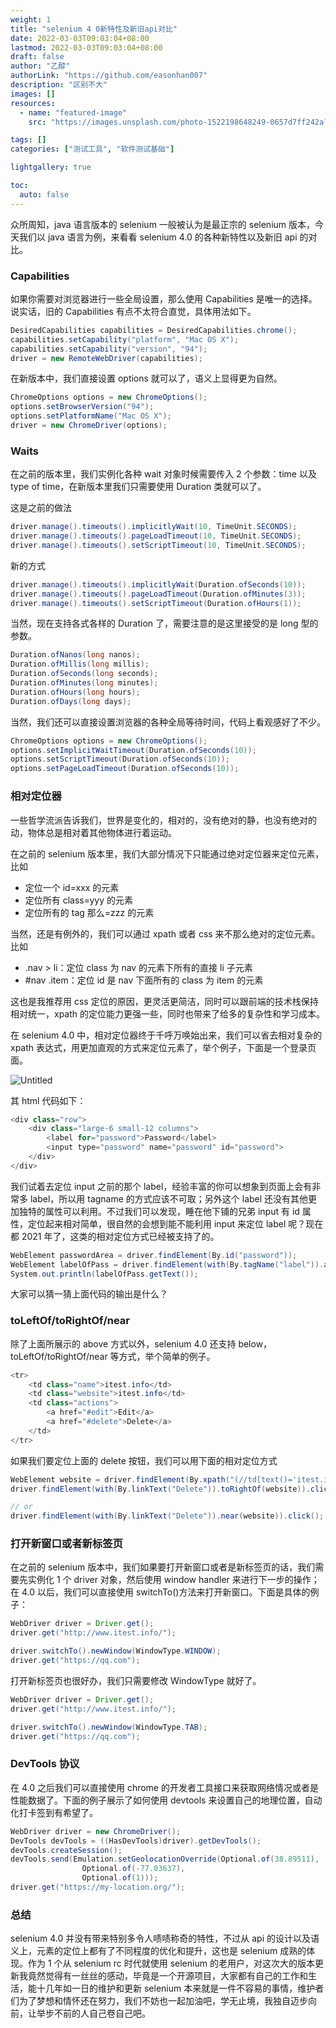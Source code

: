```yaml
---
weight: 1
title: "selenium 4 0新特性及新旧api对比"
date: 2022-03-03T09:03:04+08:00
lastmod: 2022-03-03T09:03:04+08:00
draft: false
author: "乙醇"
authorLink: "https://github.com/easonhan007"
description: "区别不大"
images: []
resources:
  - name: "featured-image"
    src: "https://images.unsplash.com/photo-1522198648249-0657d7ff242a?w=300"

tags: []
categories: ["测试工具", "软件测试基础"]

lightgallery: true

toc:
  auto: false
---
```


众所周知，java 语言版本的 selenium 一般被认为是最正宗的 selenium 版本，今天我们以 java 语言为例，来看看 selenium 4.0 的各种新特性以及新旧 api 的对比。

### **Capabilities**

如果你需要对浏览器进行一些全局设置，那么使用 Capabilities 是唯一的选择。说实话，旧的 Capabilities 有点不太符合直觉，具体用法如下。

```csharp
DesiredCapabilities capabilities = DesiredCapabilities.chrome();
capabilities.setCapability("platform", "Mac OS X");
capabilities.setCapability("version", "94");
driver = new RemoteWebDriver(capabilities);
```

在新版本中，我们直接设置 options 就可以了，语义上显得更为自然。

```csharp
ChromeOptions options = new ChromeOptions();
options.setBrowserVersion("94");
options.setPlatformName("Mac OS X");
driver = new ChromeDriver(options);
```

### Waits

在之前的版本里，我们实例化各种 wait 对象时候需要传入 2 个参数：time 以及 type of time，在新版本里我们只需要使用 Duration 类就可以了。

这是之前的做法

```csharp
driver.manage().timeouts().implicitlyWait(10, TimeUnit.SECONDS);
driver.manage().timeouts().pageLoadTimeout(10, TimeUnit.SECONDS);
driver.manage().timeouts().setScriptTimeout(10, TimeUnit.SECONDS);
```

新的方式

```csharp
driver.manage().timeouts().implicitlyWait(Duration.ofSeconds(10));
driver.manage().timeouts().pageLoadTimeout(Duration.ofMinutes(3));
driver.manage().timeouts().setScriptTimeout(Duration.ofHours(1));
```

当然，现在支持各式各样的 Duration 了，需要注意的是这里接受的是 long 型的参数。

```csharp
Duration.ofNanos(long nanos);
Duration.ofMillis(long millis);
Duration.ofSeconds(long seconds);
Duration.ofMinutes(long minutes);
Duration.ofHours(long hours);
Duration.ofDays(long days);
```

当然，我们还可以直接设置浏览器的各种全局等待时间，代码上看观感好了不少。

```csharp
ChromeOptions options = new ChromeOptions();
options.setImplicitWaitTimeout(Duration.ofSeconds(10));
options.setScriptTimeout(Duration.ofSeconds(10));
options.setPageLoadTimeout(Duration.ofSeconds(10));
```

### 相对定位器

一些哲学流派告诉我们，世界是变化的，相对的，没有绝对的静，也没有绝对的动，物体总是相对着其他物体进行着运动。

在之前的 selenium 版本里，我们大部分情况下只能通过绝对定位器来定位元素，比如

- 定位一个 id=xxx 的元素
- 定位所有 class=yyy 的元素
- 定位所有的 tag 那么=zzz 的元素

当然，还是有例外的，我们可以通过 xpath 或者 css 来不那么绝对的定位元素。比如

- .nav > li：定位 class 为 nav 的元素下所有的直接 li 子元素
- #nav .item：定位 id 是 nav 下面所有的 class 为 item 的元素

这也是我推荐用 css 定位的原因，更灵活更简洁，同时可以跟前端的技术栈保持相对统一，xpath 的定位能力更强一些，同时也带来了给多的复杂性和学习成本。

在 selenium 4.0 中，相对定位器终于千呼万唤始出来，我们可以省去相对复杂的 xpath 表达式，用更加直观的方式来定位元素了，举个例子，下面是一个登录页面。

![Untitled](selenium%204%200%E6%96%B0%E7%89%B9%E6%80%A7%E5%8F%8A%E6%96%B0%E6%97%A7api%E5%AF%B9%E6%AF%94%202805e5a829b74964afe8f263d7bb64ef/Untitled.png)

其 html 代码如下：

```csharp
<div class="row">
    <div class="large-6 small-12 columns">
        <label for="password">Password</label>
        <input type="password" name="password" id="password">
    </div>
</div>
```

我们试着去定位 input 之前的那个 label，经验丰富的你可以想象到页面上会有非常多 label，所以用 tagname 的方式应该不可取；另外这个 label 还没有其他更加独特的属性可以利用。不过我们可以发现，睡在他下铺的兄弟 input 有 id 属性，定位起来相对简单，很自然的会想到能不能利用 input 来定位 label 呢？现在都 2021 年了，这类的相对定位方式已经被支持了的。

```csharp
WebElement passwordArea = driver.findElement(By.id("password"));
WebElement labelOfPass = driver.findElement(with(By.tagName("label")).above(passwordArea));
System.out.println(labelOfPass.getText());
```

大家可以猜一猜上面代码的输出是什么？

### toLeftOf/toRightOf/near

除了上面所展示的 above 方式以外，selenium 4.0 还支持 below，toLeftOf/toRightOf/near 等方式，举个简单的例子。

```csharp
<tr>
    <td class="name">itest.info</td>
    <td class="website">itest.info</td>
    <td class="actions">
        <a href="#edit">Edit</a>
        <a href="#delete">Delete</a>
    </td>
</tr>
```

如果我们要定位上面的 delete 按钮，我们可以用下面的相对定位方式

```java
WebElement website = driver.findElement(By.xpath("(//td[text()='itest.info'])"));
driver.findElement(with(By.linkText("Delete")).toRightOf(website)).click();

// or
driver.findElement(with(By.linkText("Delete")).near(website)).click();
```

### 打开新窗口或者新标签页

在之前的 selenium 版本中，我们如果要打开新窗口或者是新标签页的话，我们需要先实例化 1 个 driver 对象，然后使用 window handler 来进行下一步的操作；在 4.0 以后，我们可以直接使用 switchTo()方法来打开新窗口。下面是具体的例子：

```java
WebDriver driver = Driver.get();
driver.get("http://www.itest.info/");

driver.switchTo().newWindow(WindowType.WINDOW);
driver.get("https://qq.com");
```

打开新标签页也很好办，我们只需要修改 WindowType 就好了。

```java
WebDriver driver = Driver.get();
driver.get("http://www.itest.info/");

driver.switchTo().newWindow(WindowType.TAB);
driver.get("https://qq.com");
```

### **DevTools 协议**

在 4.0 之后我们可以直接使用 chrome 的开发者工具接口来获取网络情况或者是性能数据了。下面的例子展示了如何使用 devtools 来设置自己的地理位置，自动化打卡签到有希望了。

```java
WebDriver driver = new ChromeDriver();
DevTools devTools = ((HasDevTools)driver).getDevTools();
devTools.createSession();
devTools.send(Emulation.setGeolocationOverride(Optional.of(38.89511),
                Optional.of(-77.03637),
                Optional.of(1)));
driver.get("https://my-location.org/");
```

### 总结

selenium 4.0 并没有带来特别多令人啧啧称奇的特性，不过从 api 的设计以及语义上，元素的定位上都有了不同程度的优化和提升，这也是 selenium 成熟的体现。作为 1 个从 selenium rc 时代就使用 selenium 的老用户，对这次大的版本更新我竟然觉得有一丝丝的感动，毕竟是一个开源项目，大家都有自己的工作和生活，能十几年如一日的维护和更新 selenium 本来就是一件不容易的事情，维护者们为了梦想和情怀还在努力，我们不妨也一起加油吧，学无止境，我独自迈步向前，让举步不前的人自己卷自己吧。

